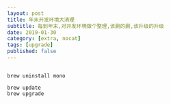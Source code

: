 ```yaml
---
layout: post
title: 年末开发环境大清理
subtitle: 每到年末,对开发环境做个整理,该删的删,该升级的升级
date: 2019-01-30
category: [extra, nocat]
tags: [upgrade]
published: false
---
```



```shell

brew uninstall mono

brew update
brew upgrade



```


